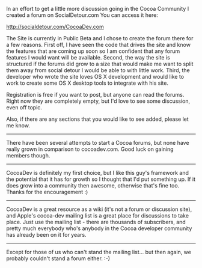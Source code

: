 In an effort to get a little more discussion going in the Cocoa Community I created a forum on SocialDetour.com
You can access it here:

http://socialdetour.com/CocoaDev.com

The Site is currently in Public Beta and I chose to create the forum there for a few reasons. First off, I have seen the code that drives the site and know the features that are coming up soon so I am confident that any forum features I would want will be available. Second, the way the site is structured if the forums did grow to a size that would make me want to split them away from social detour I would be able to with little work. Third, the developer who wrote the site loves OS X development and would like to work to create some OS X desktop tools to integrate with his site.

Registration is free if you want to post, but anyone can read the forums. Right now they are completely empty, but I'd love to see some discussion, even off topic.

Also, if there are any sections that you would like to see added, please let me know.

----

There have been several attempts to start a Cocoa forums, but none have really grown in comparison to cocoadev.com. Good luck on gaining members though.

----

CocoaDev is definitely my first choice, but I like this guy's framework and the potential that it has for growth so I thought that I'd put something up. If it does grow into a community then awesome, otherwise that's fine too. Thanks for the encouragement :)

----

CocoaDev is a great resource as a wiki (it's not a forum or discussion site), and Apple's cocoa-dev mailing list is a great place for discussions to take place.  Just use the mailing list - there are thousands of subscribers, and pretty much everybody who's anybody in the Cocoa developer community has already been on it for years.

----
Except for those of us who can't stand the mailing list... but then again, we probably couldn't stand a forum either. :-)
